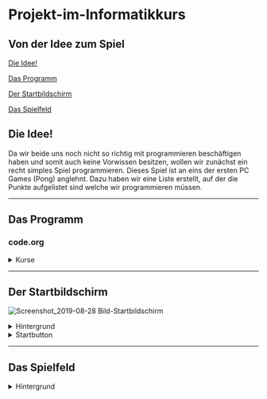 # Projekt-im-Informatikkurs

## Von der Idee zum Spiel

[Die Idee!](#eins)

[Das Programm](#zwei)

[Der Startbildschirm](#drei)

[Das Spielfeld](#vier)


## Die Idee! <a name="eins"></a>

Da wir beide uns noch nicht so richtig mit programmieren beschäftigen haben und somit auch keine Vorwissen besitzen, wollen wir zunächst ein recht simples Spiel programmieren. Dieses Spiel ist an eins der ersten PC Games (Pong) anglehnt. Dazu haben wir eine Liste erstellt, auf der die Punkte aufgelistet sind welche wir programmieren müssen. 
<hr>


## Das Programm <a name="zwei"></a>
### code.org

<details>
  <summary>Kurse</summary>
  Bei code.org können Nutzer auch ohne Anmeldung Kurse zum Thema programmieren machen. Dabei werden in verschiedene Altersstufen unterschieden. Auch gibt es Kurse für Nichtleser, sodass auch schon die Kleinsten programmieren können.
  </details>
  
  <hr>
 
 
 ## Der Startbildschirm <a name="drei"></a>
 
 ![Screenshot_2019-08-28 Bild-Startbildschirm](https://user-images.githubusercontent.com/54102292/63863667-e54c8300-c9ae-11e9-9a05-4cec282734e9.png)

 
 <details>
  <summary>Hintergrund</summary>
  Hierbei wurde ien weißer Hintergrund mit blauene Großbuchstaben gewählt. Dies steht im Kontrast zu dem Starbutton gebildet, weshalb es für den Spieler ansprechender gestalttet wurde.
  
  ![Screenshot_2019-08-28 Code-Startbildschirm](https://user-images.githubusercontent.com/54102292/63863940-4ffdbe80-c9af-11e9-87ec-1d861c2b6eb7.png)

  </details>
  
<details>
  <summary>Startbutton</summary>
  Der Startbildschirm wurde mit einer vorgefertigten Animation aus der Animationsbibliothek von code.org gestallt. Hierbei kann durch einen Mausklick auf den Startbutton der Startbildschirm verlassen wreden und das eigentliche Spielfeld erscheint. Als Design wurde ein schwarzes Rechteck mit weißen Großbuchstaben.
  
  ![Screenshot_2019-08-28 Startbutton-Bild](https://user-images.githubusercontent.com/54102292/63864321-ed58f280-c9af-11e9-909a-866e0d629293.png)
  
  ![Screenshot_2019-08-28 Startbutton-Code](https://user-images.githubusercontent.com/54102292/63864378-06fa3a00-c9b0-11e9-8c4e-9fbb9343c465.png)

  </details> <hr>
 
 
 ## Das Spielfeld <a name="vier"></a>
 
 <details>
  <summary>Hintergrund</summary>
  Der Hintergrund ist in einem einnafchen grau gehlten, damit alle weiteren Inhalte besser zu sehen ist.
  
  (Bild und Code einfügen)
  
  </details>
  
  
